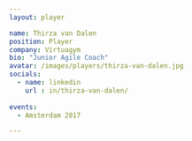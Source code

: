 ```yaml
---
layout: player

name: Thirza van Dalen
position: Player
company: Virtuagym
bio: "Junior Agile Coach"
avatar: /images/players/thirza-van-dalen.jpg
socials:
  - name: linkedin
    url : in/thirza-van-dalen/
    
events:
  - Amsterdam 2017

---
```

